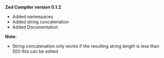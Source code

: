 **Zed Compiler version 0.1.2**

- Added namespaces
- Added string concatenation 
- Added Documentation 


**Note:**
- String concatenation only works if the resulting string length is less than 500 this can be edited